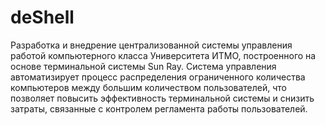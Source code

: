 deShell
=======

Разработка и внедрение централизованной системы управления работой компьютерного класса Университета ИТМО, построенного на основе терминальной системы Sun Ray. Система управления автоматизирует процесс распределения ограниченного количества компьютеров между большим количеством пользователей, что позволяет повысить эффективность терминальной системы и снизить затраты, связанные с контролем регламента работы пользователей.
